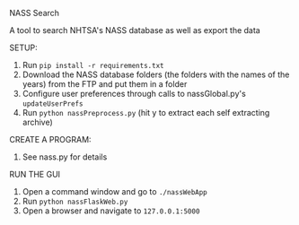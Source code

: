 NASS Search

A tool to search NHTSA's NASS database as well as export the data

SETUP:
1. Run `pip install -r requirements.txt`
2. Download the NASS database folders (the folders with the names of the years) from the FTP and put them in a folder
3. Configure user preferences through calls to nassGlobal.py's `updateUserPrefs`
4. Run `python nassPreprocess.py` (hit y to extract each self extracting archive)

CREATE A PROGRAM:
1. See nass.py for details

RUN THE GUI
1. Open a command window and go to `./nassWebApp`
2. Run `python nassFlaskWeb.py`
3. Open a browser and navigate to `127.0.0.1:5000`